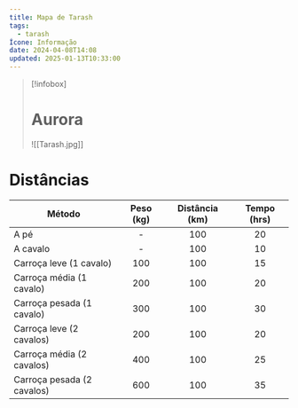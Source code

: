 ```yaml
---
title: Mapa de Tarash
tags:
  - tarash
Ícone: Informação
date: 2024-04-08T14:08
updated: 2025-01-13T10:33:00
---
```


> [!infobox]
>
> # Aurora
>
> ![[Tarash.jpg]] 


# Distâncias

| Método                     | Peso (kg) | Distância (km) | Tempo (hrs) |
| -------------------------- | :-------: | :------------: | :---------: |
| A pé                       |     -     |      100       |     20      |
| A cavalo                   |     -     |      100       |     10      |
| Carroça leve (1 cavalo)    |    100    |      100       |     15      |
| Carroça média (1 cavalo)   |    200    |      100       |     20      |
| Carroça pesada (1 cavalo)  |    300    |      100       |     30      |
| Carroça leve (2 cavalos)   |    200    |      100       |     20      |
| Carroça média (2 cavalos)  |    400    |      100       |     25      |
| Carroça pesada (2 cavalos) |    600    |      100       |     35      |
